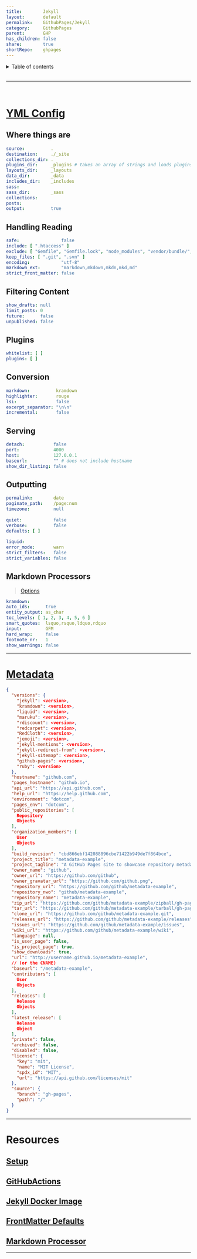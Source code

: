 ```yaml
---
title:        Jekyll    
layout:       default    
permalink:    GithubPages/Jekyll    
category:     GithubPages    
parent:       GHP    
has_children: false    
share:        true    
shortRepo:    ghpages    
---
```

    
    
<details markdown="block">          
<summary>          
Table of contents          
</summary>          
{: .text-delta }          
1. TOC          
{:toc}          
</details>          
    
<br/>          
    
***          
    
<br/>          
    
# [YML Config](https://jekyllrb.com/docs/configuration/default/)    
    
## Where things are    
    
```yaml        
source:          .    
destination:     ./_site    
collections_dir: .    
plugins_dir:     _plugins # takes an array of strings and loads plugins in that order        
layouts_dir:     _layouts    
data_dir:        _data    
includes_dir:    _includes    
sass:    
sass_dir:        _sass    
collections:    
posts:    
output:          true        
```        
    
## Handling Reading    
    
```yaml        
safe:                false    
include: [ ".htaccess" ]    
exclude: [ "Gemfile", "Gemfile.lock", "node_modules", "vendor/bundle/", "vendor/cache/", "vendor/gems/", "vendor/ruby/" ]    
keep_files: [ ".git", ".svn" ]    
encoding:            "utf-8"    
markdown_ext:        "markdown,mkdown,mkdn,mkd,md"    
strict_front_matter: false        
```        
    
## Filtering Content    
    
```yaml        
show_drafts: null    
limit_posts: 0    
future:      false    
unpublished: false        
```        
    
## Plugins    
    
```yaml        
whitelist: [ ]    
plugins: [ ]        
```        
    
## Conversion    
    
```yaml        
markdown:          kramdown    
highlighter:       rouge    
lsi:               false    
excerpt_separator: "\n\n"    
incremental:       false        
```        
    
## Serving    
    
```yaml        
detach:           false    
port:             4000    
host:             127.0.0.1    
baseurl:          "" # does not include hostname        
show_dir_listing: false        
```        
    
## Outputting    
    
```yaml        
permalink:        date    
paginate_path:    /page:num    
timezone:         null    
    
quiet:            false    
verbose:          false    
defaults: [ ]    
    
liquid:    
error_mode:       warn    
strict_filters:   false    
strict_variables: false        
```        
    
## Markdown Processors    
    
> [Options](https://kramdown.gettalong.org/options.html)    
    
```yaml        
kramdown:    
auto_ids:      true    
entity_output: as_char    
toc_levels: [ 1, 2, 3, 4, 5, 6 ]    
smart_quotes:  lsquo,rsquo,ldquo,rdquo    
input:         GFM    
hard_wrap:     false    
footnote_nr:   1    
show_warnings: false        
```        
    
        
--- 
    
# [Metadata](https://jekyll.github.io/github-metadata/site.github/)    
    
```json        
{    
  "versions": {    
    "jekyll": <version>,    
    "kramdown": <version>,    
    "liquid": <version>,    
    "maruku": <version>,    
    "rdiscount": <version>,    
    "redcarpet": <version>,    
    "RedCloth": <version>,    
    "jemoji": <version>,    
    "jekyll-mentions": <version>,    
    "jekyll-redirect-from": <version>,    
    "jekyll-sitemap": <version>,    
    "github-pages": <version>,    
    "ruby": <version>    
  },    
  "hostname": "github.com",    
  "pages_hostname": "github.io",    
  "api_url": "https://api.github.com",    
  "help_url": "https://help.github.com",    
  "environment": "dotcom",    
  "pages_env": "dotcom",    
  "public_repositories": [    
    Repository    
    Objects    
  ],    
  "organization_members": [    
    User    
    Objects    
  ],    
  "build_revision": "cbd866ebf142088896cbe71422b949de7f864bce",    
  "project_title": "metadata-example",    
  "project_tagline": "A GitHub Pages site to showcase repository metadata",    
  "owner_name": "github",    
  "owner_url": "https://github.com/github",    
  "owner_gravatar_url": "https://github.com/github.png",    
  "repository_url": "https://github.com/github/metadata-example",    
  "repository_nwo": "github/metadata-example",    
  "repository_name": "metadata-example",    
  "zip_url": "https://github.com/github/metadata-example/zipball/gh-pages",    
  "tar_url": "https://github.com/github/metadata-example/tarball/gh-pages",    
  "clone_url": "https://github.com/github/metadata-example.git",    
  "releases_url": "https://github.com/github/metadata-example/releases",    
  "issues_url": "https://github.com/github/metadata-example/issues",    
  "wiki_url": "https://github.com/github/metadata-example/wiki",    
  "language": null,    
  "is_user_page": false,    
  "is_project_page": true,    
  "show_downloads": true,    
  "url": "http://username.github.io/metadata-example",    
  // (or the CNAME)        
  "baseurl": "/metadata-example",    
  "contributors": [    
    User    
    Objects    
  ],    
  "releases": [    
    Release    
    Objects    
  ],    
  "latest_release": [    
    Release    
    Object    
  ],    
  "private": false,    
  "archived": false,    
  "disabled": false,    
  "license": {    
    "key": "mit",    
    "name": "MIT License",    
    "spdx_id": "MIT",    
    "url": "https://api.github.com/licenses/mit"    
  },    
  "source": {    
    "branch": "gh-pages",    
    "path": "/"    
  }    
}        
```        
    
        
--- 
    
# Resources    
    
## [Setup](https://docs.github.com/en/pages/setting-up-a-github-pages-site-with-jekyll/about-github-pages-and-jekyll)    
    
## [GitHubActions](https://jekyllrb.com/docs/continuous-integration/github-actions/)    
    
## [Jekyll Docker Image](https://github.com/envygeeks/jekyll-docker/blob/master/README.md)    
    
## [FrontMatter Defaults](https://jekyllrb.com/docs/configuration/front-matter-defaults/)    
    
## [Markdown Processor](https://jekyllrb.com/docs/configuration/markdown/)    
    
        
---